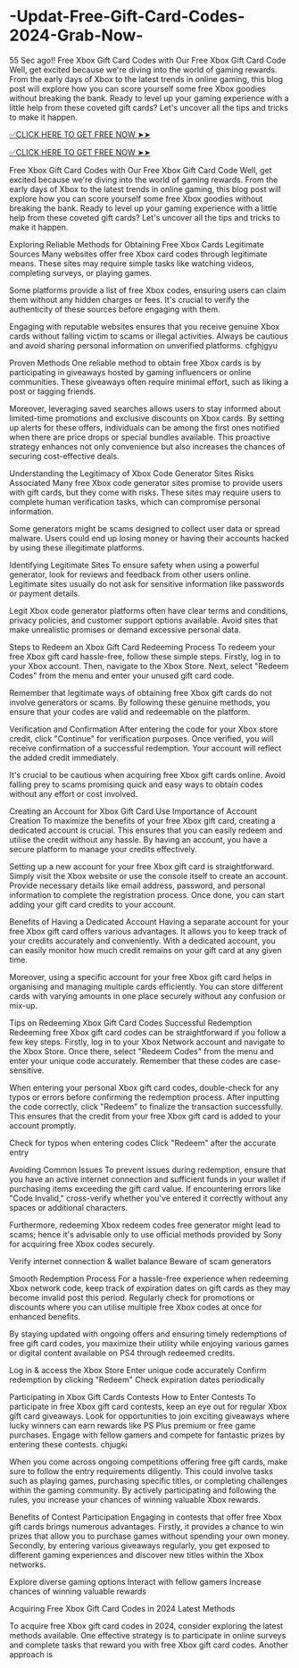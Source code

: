 # -Updat-Free-Gift-Card-Codes-2024-Grab-Now-
55 Sec ago!! Free Xbox Gift Card Codes with Our Free Xbox Gift Card Code Well, get excited because we're diving into the world of gaming rewards. From the early days of Xbox to the latest trends in online gaming, this blog post will explore how you can score yourself some free Xbox goodies without breaking the bank. Ready to level up your gaming experience with a little help from these coveted gift cards? Let's uncover all the tips and tricks to make it happen.


[✅CLICK HERE TO GET FREE NOW ➤➤](https://preesolutions.com/all-gift-card)



[✅CLICK HERE TO GET FREE NOW ➤➤](https://preesolutions.com/all-gift-card)


Free Xbox Gift Card Codes with Our Free Xbox Gift Card Code Well, get excited because we're diving into the world of gaming rewards. From the early days of Xbox to the latest trends in online gaming, this blog post will explore how you can score yourself some free Xbox goodies without breaking the bank. Ready to level up your gaming experience with a little help from these coveted gift cards? Let's uncover all the tips and tricks to make it happen.


Exploring Reliable Methods for Obtaining Free Xbox Cards
Legitimate Sources
Many websites offer free Xbox card codes through legitimate means. These sites may require simple tasks like watching videos, completing surveys, or playing games.

Some platforms provide a list of free Xbox codes, ensuring users can claim them without any hidden charges or fees. It's crucial to verify the authenticity of these sources before engaging with them.

Engaging with reputable websites ensures that you receive genuine Xbox cards without falling victim to scams or illegal activities. Always be cautious and avoid sharing personal information on unverified platforms. cfghjgyu

Proven Methods
One reliable method to obtain free Xbox cards is by participating in giveaways hosted by gaming influencers or online communities. These giveaways often require minimal effort, such as liking a post or tagging friends.

Moreover, leveraging saved searches allows users to stay informed about limited-time promotions and exclusive discounts on Xbox cards. By setting up alerts for these offers, individuals can be among the first ones notified when there are price drops or special bundles available. This proactive strategy enhances not only convenience but also increases the chances of securing cost-effective deals.

Understanding the Legitimacy of Xbox Code Generator Sites
Risks Associated
Many free Xbox code generator sites promise to provide users with gift cards, but they come with risks. These sites may require users to complete human verification tasks, which can compromise personal information.

Some generators might be scams designed to collect user data or spread malware. Users could end up losing money or having their accounts hacked by using these illegitimate platforms.

Identifying Legitimate Sites
To ensure safety when using a powerful generator, look for reviews and feedback from other users online. Legitimate sites usually do not ask for sensitive information like passwords or payment details.

Legit Xbox code generator platforms often have clear terms and conditions, privacy policies, and customer support options available. Avoid sites that make unrealistic promises or demand excessive personal data.

Steps to Redeem an Xbox Gift Card
Redeeming Process
To redeem your free Xbox gift card hassle-free, follow these simple steps. Firstly, log in to your Xbox account. Then, navigate to the Xbox Store. Next, select "Redeem Codes" from the menu and enter your unused gift card code.

Remember that legitimate ways of obtaining free Xbox gift cards do not involve generators or scams. By following these genuine methods, you ensure that your codes are valid and redeemable on the platform.

Verification and Confirmation
After entering the code for your Xbox store credit, click "Continue" for verification purposes. Once verified, you will receive confirmation of a successful redemption. Your account will reflect the added credit immediately.

It's crucial to be cautious when acquiring free Xbox gift cards online. Avoid falling prey to scams promising quick and easy ways to obtain codes without any effort or cost involved.

Creating an Account for Xbox Gift Card Use
Importance of Account Creation
To maximize the benefits of your free Xbox gift card, creating a dedicated account is crucial. This ensures that you can easily redeem and utilise the credit without any hassle. By having an account, you have a secure platform to manage your credits effectively.

Setting up a new account for your free Xbox gift card is straightforward. Simply visit the Xbox website or use the console itself to create an account. Provide necessary details like email address, password, and personal information to complete the registration process. Once done, you can start adding your gift card credits to your account.

Benefits of Having a Dedicated Account
Having a separate account for your free Xbox gift card offers various advantages. It allows you to keep track of your credits accurately and conveniently. With a dedicated account, you can easily monitor how much credit remains on your gift card at any given time.

Moreover, using a specific account for your free Xbox gift card helps in organising and managing multiple cards efficiently. You can store different cards with varying amounts in one place securely without any confusion or mix-up.

Tips on Redeeming Xbox Gift Card Codes
Successful Redemption
Redeeming free Xbox gift card codes can be straightforward if you follow a few key steps. Firstly, log in to your Xbox Network account and navigate to the Xbox Store. Once there, select "Redeem Codes" from the menu and enter your unique code accurately. Remember that these codes are case-sensitive.

When entering your personal Xbox gift card codes, double-check for any typos or errors before confirming the redemption process. After inputting the code correctly, click "Redeem" to finalize the transaction successfully. This ensures that the credit from your free Xbox gift card is added to your account promptly.


Check for typos when entering codes
Click "Redeem" after the accurate entry


Avoiding Common Issues
To prevent issues during redemption, ensure that you have an active internet connection and sufficient funds in your wallet if purchasing items exceeding the gift card value. If encountering errors like "Code Invalid," cross-verify whether you've entered it correctly without any spaces or additional characters.

Furthermore, redeeming Xbox redeem codes free generator might lead to scams; hence it's advisable only to use official methods provided by Sony for acquiring free Xbox codes securely.


Verify internet connection & wallet balance
Beware of scam generators

Smooth Redemption Process
For a hassle-free experience when redeeming Xbox network code, keep track of expiration dates on gift cards as they may become invalid post this period. Regularly check for promotions or discounts where you can utilise multiple free Xbox codes at once for enhanced benefits.

By staying updated with ongoing offers and ensuring timely redemptions of free gift card codes, you maximize their utility while enjoying various games or digital content available on PS4 through redeemed credits.




Log in & access the Xbox Store
Enter unique code accurately
Confirm redemption by clicking "Redeem"
Check expiration dates periodically


Participating in Xbox Gift Cards Contests
How to Enter Contests
To participate in free Xbox gift card contests, keep an eye out for regular Xbox gift card giveaways. Look for opportunities to join exciting giveaways where lucky winners can earn rewards like PS Plus premium or free game purchases. Engage with fellow gamers and compete for fantastic prizes by entering these contests. chjugki

When you come across ongoing competitions offering free gift cards, make sure to follow the entry requirements diligently. This could involve tasks such as playing games, purchasing specific titles, or completing challenges within the gaming community. By actively participating and following the rules, you increase your chances of winning valuable Xbox rewards.

Benefits of Contest Participation
Engaging in contests that offer free Xbox gift cards brings numerous advantages. Firstly, it provides a chance to win prizes that allow you to purchase games without spending your own money. Secondly, by entering various giveaways regularly, you get exposed to different gaming experiences and discover new titles within the Xbox networks.

Explore diverse gaming options
Interact with fellow gamers
Increase chances of winning valuable rewards


Acquiring Free Xbox Gift Card Codes in 2024
Latest Methods

To acquire free Xbox gift card codes in 2024, consider exploring the latest methods available. One effective strategy is to participate in online surveys and complete tasks that reward you with free Xbox gift card codes. Another approach is​​
